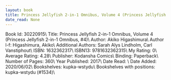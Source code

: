 ```yaml
---
layout: book
title: Princess Jellyfish 2-in-1 Omnibus, Volume 4 (Princess Jellyfish 2-in-1 Omnibus,  no. 4)
date_read: None
---
```


Book Id: 30220915\ 
Title: Princess Jellyfish 2-in-1 Omnibus, Volume 4 (Princess Jellyfish 2-in-1 Omnibus, #4)\ 
Author: Akiko Higashimura\ 
Author l-f: Higashimura, Akiko\ 
Additional Authors: Sarah Alys Lindholm, Carl Vanstiphout\ 
ISBN: 1632362317\ 
ISBN13: 9781632362315\ 
My Rating: 0\ 
Average Rating: 4.28\ 
Publisher: Kodansha Comics\ 
Binding: Paperback\ 
Number of Pages: 360\ 
Year Published: 2017\ 
Date Read: \ 
Date Added: 2020/06/02\ 
Bookshelves: kupka-wstydu\ 
Bookshelves with positions: kupka-wstydu (#1534)\ 


